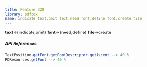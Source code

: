 ```yaml
---
title: Feature 328
library: pdfbox
name: indicate text,omit text,need font,define font,create file
---
```


**text**->(indicate,omit) **font**->(need,define) **file**->create 

##### API References

```java
TextPosition.getFont.getFontDescriptor.getAscent --> 40 %
PDResources.getFont --> 40 %
```
